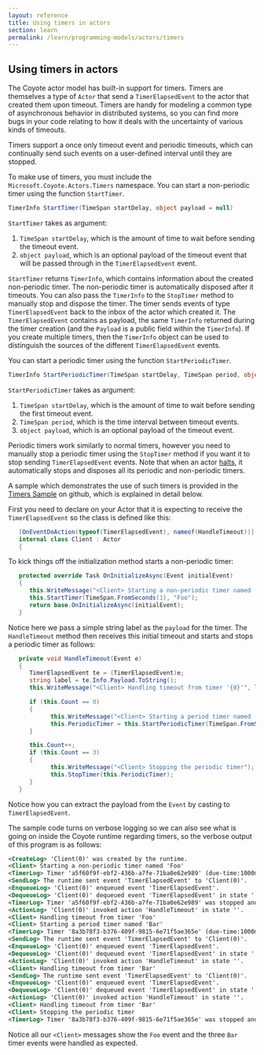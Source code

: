 ```yaml
---
layout: reference
title: Using timers in actors
section: learn
permalink: /learn/programming-models/actors/timers
---
```


## Using timers in actors

The Coyote actor model has built-in support for timers.  Timers are themselves a type of `Actor` that
send a `TimerElapsedEvent` to the actor that created them upon timeout.  Timers are handy for modeling
a common type of asynchronous behavior in distributed systems, so you can find more bugs in your code
relating to how it deals with the uncertainty of various kinds of timeouts.

Timers support a once only timeout event and periodic timeouts, which can continually send such events
on a user-defined interval until they are stopped.

To make use of timers, you must include the `Microsoft.Coyote.Actors.Timers` namespace.
You can start a non-periodic timer using the function `StartTimer`.

```c#
TimerInfo StartTimer(TimeSpan startDelay, object payload = null)
```

`StartTimer` takes as argument:
1. `TimeSpan startDelay`, which is the amount of time to wait before sending the timeout event.
2. `object payload`, which is an optional payload of the timeout event that will be passed through in the `TimerElapsedEvent` event.

`StartTimer` returns `TimerInfo`, which contains information about the created non-periodic timer. The
non-periodic timer is automatically disposed after it timeouts. You can also pass the `TimerInfo` to
the `StopTimer` method to manually stop and dispose the timer. The timer sends events of type
`TimerElapsedEvent` back to the inbox of the actor which created it. The `TimerElapsedEvent` contains
as payload, the same `TimerInfo` returned during the timer creation (and the `Payload` is a public
field within the `TimerInfo`). If you create multiple timers, then the `TimerInfo` object can be used
to distinguish the sources of the different `TimerElapsedEvent` events.

You can start a periodic timer using the function `StartPeriodicTimer`.

```c#
TimerInfo StartPeriodicTimer(TimeSpan startDelay, TimeSpan period, object payload = null)
```

`StartPeriodicTimer` takes as argument:
1. `TimeSpan startDelay`, which is the amount of time to wait before sending the first timeout event.
2. `TimeSpan period`, which is the time interval between timeout events.
3. `object payload`, which is an optional payload of the timeout event.

Periodic timers work similarly to normal timers, however you need to manually stop a periodic timer
using the `StopTimer` method if you want it to stop sending `TimerElapsedEvent` events.
Note that when an actor [halts](termination), it automatically stops and disposes all
its periodic and non-periodic timers.

A sample which demonstrates the use of such timers is provided in the [Timers Sample](https://github.com/microsoft/coyote-samples/tree/master/Timers)
on github, which is explained in detail below.

First you need to declare on your Actor that it is expecting to receive the `TimerElapsedEvent` so the class is defined like this:

```c#
   [OnEventDoAction(typeof(TimerElapsedEvent), nameof(HandleTimeout))]
   internal class Client : Actor
   {
```

To kick things off the initialization method starts a non-periodic timer:

```c#
   protected override Task OnInitializeAsync(Event initialEvent)
   {
      this.WriteMessage("<Client> Starting a non-periodic timer named 'Foo'");
      this.StartTimer(TimeSpan.FromSeconds(1), "Foo");
      return base.OnInitializeAsync(initialEvent);
   }
```

Notice here we pass a simple string label as the `payload` for the timer.  The `HandleTimeout` method then receives this initial
timeout and starts and stops a periodic timer as follows:

```c#
   private void HandleTimeout(Event e)
   {
      TimerElapsedEvent te = (TimerElapsedEvent)e;
      string label = te.Info.Payload.ToString();
      this.WriteMessage("<Client> Handling timeout from timer '{0}'", label);

      if (this.Count == 0)
      {
            this.WriteMessage("<Client> Starting a period timer named 'Bar'");
            this.PeriodicTimer = this.StartPeriodicTimer(TimeSpan.FromSeconds(1), TimeSpan.FromSeconds(1), "Bar");
      }

      this.Count++;
      if (this.Count == 3)
      {
            this.WriteMessage("<Client> Stopping the periodic timer");
            this.StopTimer(this.PeriodicTimer);
      }
   }
```
Notice how you can extract the payload from the `Event` by casting to `TimerElapsedEvent`.

The sample code turns on verbose logging so we can also see what is going on inside the Coyote runtime regarding timers,
so the verbose output of this program is as follows:

```xml
<CreateLog> 'Client(0)' was created by the runtime.
<Client> Starting a non-periodic timer named 'Foo'
<TimerLog> Timer 'a5f60f9f-ebf2-436b-a7fe-71ba0e62e989' (due-time:1000ms) was created by 'Client(0)'.
<SendLog> The runtime sent event 'TimerElapsedEvent' to 'Client(0)'.
<EnqueueLog> 'Client(0)' enqueued event 'TimerElapsedEvent'.
<DequeueLog> 'Client(0)' dequeued event 'TimerElapsedEvent' in state ''.
<TimerLog> Timer 'a5f60f9f-ebf2-436b-a7fe-71ba0e62e989' was stopped and disposed by 'Client(0)'.
<ActionLog> 'Client(0)' invoked action 'HandleTimeout' in state ''.
<Client> Handling timeout from timer 'Foo'
<Client> Starting a period timer named 'Bar'
<TimerLog> Timer '8a3b78f3-b376-409f-9815-6e71f5ae365e' (due-time:1000ms; period :1000ms) was created by 'Client(0)'.
<SendLog> The runtime sent event 'TimerElapsedEvent' to 'Client(0)'.
<EnqueueLog> 'Client(0)' enqueued event 'TimerElapsedEvent'.
<DequeueLog> 'Client(0)' dequeued event 'TimerElapsedEvent' in state ''.
<ActionLog> 'Client(0)' invoked action 'HandleTimeout' in state ''.
<Client> Handling timeout from timer 'Bar'
<SendLog> The runtime sent event 'TimerElapsedEvent' to 'Client(0)'.
<EnqueueLog> 'Client(0)' enqueued event 'TimerElapsedEvent'.
<DequeueLog> 'Client(0)' dequeued event 'TimerElapsedEvent' in state ''.
<ActionLog> 'Client(0)' invoked action 'HandleTimeout' in state ''.
<Client> Handling timeout from timer 'Bar'
<Client> Stopping the periodic timer
<TimerLog> Timer '8a3b78f3-b376-409f-9815-6e71f5ae365e' was stopped and disposed by 'Client(0)'.
```

Notice all our `<Client>` messages show the `Foo` event and the three `Bar` timer events were handled as expected.
